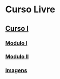 # Curso Livre

## [Curso I](https://github.com/Manuelfjr/CursoLivre/tree/master/Curso01)

### [Modulo I](https://github.com/Manuelfjr/CursoLivre/tree/master/Curso01/Modulo%20I)

### [Modulo II](https://github.com/Manuelfjr/CursoLivre/tree/master/Curso01/Modulo%20II)

### [Imagens](https://github.com/Manuelfjr/CursoLivre/tree/master/Curso01/imagens)